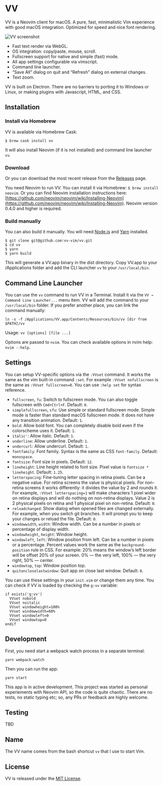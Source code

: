 # VV

VV is a Neovim client for macOS. A pure, fast, minimalistic Vim experience with good macOS integration. Optimized for speed and nice font rendering.

![VV screenshot](assets/screenshot.png)

- Fast text render via WebGL.
- OS integration: copy/paste, mouse, scroll.
- Fullscreen support for native and simple (fast) mode.
- All app settings configurable via vimscript.
- Command line launcher.
- “Save All” dialog on quit and “Refresh” dialog on external changes.
- Text zoom.

VV is built on Electron. There are no barriers to porting it to Windows or Linux, or making plugins with Javascript, HTML, and CSS.

## Installation

### Install via Homebrew

VV is available via Homebrew Cask:

```
$ brew cask install vv
```

It will also install Neovim (if it is not installed) and command line launcher `vv`.

### Download

Or you can download the most recent release from the [Releases](https://github.com/vv-vim/vv/releases/latest) page.

You need Neovim to run VV. You can install it via Homebrew: `$ brew install neovim`. Or you can find Neovim installation instructions here: [https://github.com/neovim/neovim/wiki/Installing-Neovim](https://github.com/neovim/neovim/wiki/Installing-Neovim). Neovim version 0.4.0 and higher is required.

### Build manually

You can also build it manually. You will need [Node.js](https://nodejs.org/en/download/) and [Yarn](https://yarnpkg.com/lang/en/) installed.

```
$ git clone git@github.com:vv-vim/vv.git
$ cd vv
$ yarn
$ yarn build
```

This will generate a VV.app binary in the dist directory. Copy VV.app to your /Applications folder and add the CLI launcher `vv` to your `/usr/local/bin`.

## Command Line Launcher

You can use the `vv` command to run VV in a Terminal. Install it via the `VV → Command Line Launcher...` menu item. VV will add the command to your `/usr/local/bin` folder. If you prefer another place, you can link the command manually:

```
ln -s -f /Applications/VV.app/Contents/Resources/bin/vv [dir from $PATH]/vv
```

Usage: `vv [options] [file ...]`

Options are passed to `nvim`. You can check available options in nvim help: `nvim --help`.

## Settings

You can setup VV-specific options via the `:VVset` command. It works the same as the vim built-in command `:set`. For example `:VVset nofullscreen` is the same as `:VVset fullscreen=0`. You can use `:help set` for syntax reference.

- `fullscreen`, `fu`: Switch to fullscreen mode. You can also toggle fullscreen with `Cmd+Ctrl+F`. Default: `0`.
- `simplefullscreen`, `sfu`: Use simple or standard fullscreen mode. Simple mode is faster than standard macOS fullscreen mode. It does not have any transition animation. Default: `1`.
- `bold`: Allow bold font. You can completely disable bold even if the colorscheme uses it. Default: `1`.
- `italic'`: Allow italic. Default: `1`.
- `underline`: Allow underline. Default: `1`.
- `undercurl`: Allow undercurl. Default: `1`.
- `fontfamily`: Font family. Syntax is the same as CSS `font-family`. Default: `monospace`.
- `fontsize`: Font size in pixels. Default: `12`.
- `lineheight`: Line height related to font size. Pixel value is `fontsize * lineheight`. Default: `1.25`.
- `letterspacing`: Fine-tuning letter spacing in retina pixels. Can be a negative value. For retina screens the value is physical pixels. For non-retina screens it works differently: it divides the value by 2 and rounds it. For example, `:VVset letterspacing=1` will make characters 1 pixel wider on retina displays and will do nothing on non-retina displays. Value 2 is 2 physical pixels on retina and 1 physical pixel on non-retina. Default: `0`.
- `reloadchanged`: Show dialog when opened files are changed externally. For example, when you switch git branches. It will prompt you to keep your changes or reload the file. Default: `0`.
- `windowwidth`, `width`: Window width. Can be a number in pixels or percentage of display width.
- `windowheight`, `height`: Window height.
- `windowleft`, `left`: Window position from left. Can be a number in pixels or a percentage. Percent values work the same as the `background-position` rule in CSS. For example: 20% means the window’s left border will be offset 20% of your screen. 0% — the very left, 100% — the very right, 50% — center.
- `windowtop`, `top`: Window position top.
- `quitoncloselastwindow`: Quit app on close last window. Default: `0`.

You can use these settings in your `init.vim` or change them any time. You can check if VV is loaded by checking the `g:vv` variable:

```
if exists('g:vv')
  VVset nobold
  VVset noitalic
  VVset windowheight=100%
  VVset windowwidth=60%
  VVset windowleft=0
  VVset windowtop=0
endif
```

## Development

First, you need start a webpack watch process in a separate terminal:

```
yarn webpack:watch
```

Then you can run the app:

```
yarn start
```

This app is in active development. This project was started as personal experiements with Neovim API, so the code is quite chaotic. There are no tests, no static typing etc; so, any PRs or feedback are highly welcome.

## Testing

TBD

## Name

The VV name comes from the bash shortcut `vv` that I use to start Vim.

## License

VV is released under the [MIT License](https://opensource.org/licenses/MIT).
